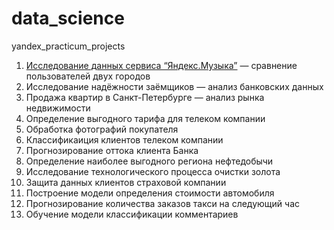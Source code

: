 # data_science
yandex_practicum_projects
1. [Исследование данных сервиса “Яндекс.Музыка”](Яндекс.Музыка.ipynb) — сравнение пользователей двух городов 
2. Исследование надёжности заёмщиков — анализ банковских данных
3. Продажа квартир в Санкт-Петербурге — анализ рынка недвижимости
4. Определение выгодного тарифа для телеком компании
5. Обработка фотографий покупателя
6. Классификаиция клиентов телеком компании
7. Прогнозирование оттока клиента Банка
8. Определение наиболее выгодного региона нефтедобычи
9. Исследование технологического процесса очистки золота
10. Защита данных клиентов страховой компании
11. Построение модели определения стоимости автомобиля
12. Прогнозирование количества заказов такси на следующий час
13. Обучение модели классификации комментариев
